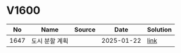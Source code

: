 # V1600

| No| Name| Source| Date| Solution|
|--|--|--|--|--|
|1647| 도시 분할 계획| | 2025-01-22 | [link](./1647/README.md)|
